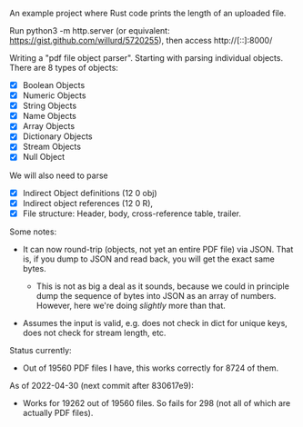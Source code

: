 An example project where Rust code prints the length of an uploaded file.

Run python3 -m http.server (or equivalent: https://gist.github.com/willurd/5720255),
then access http://[::]:8000/

Writing a "pdf file object parser". Starting with parsing individual objects.
There are 8 types of objects:

-   [x] Boolean Objects
-   [x] Numeric Objects
-   [x] String Objects
-   [x] Name Objects
-   [x] Array Objects
-   [x] Dictionary Objects
-   [x] Stream Objects
-   [x] Null Object

We will also need to parse 

-   [x] Indirect Object definitions (12 0 obj)
-   [x] Indirect object references (12 0 R), 
-   [x] File structure: Header, body, cross-reference table, trailer.

Some notes:

-   It can now round-trip (objects, not yet an entire PDF file) via JSON. That is, if you dump to JSON and read back, you will get the exact same bytes.

    -   This is not as big a deal as it sounds, because we could in principle dump the sequence of bytes into JSON as an array of numbers. However, here we're doing _slightly_ more than that.

-   Assumes the input is valid, e.g. does not check in dict for unique keys, does not check for stream length, etc.

Status currently:

- Out of 19560 PDF files I have, this works correctly for 8724 of them.

As of 2022-04-30 (next commit after 830617e9):

- Works for 19262 out of 19560 files. So fails for 298 (not all of which are actually PDF files).

